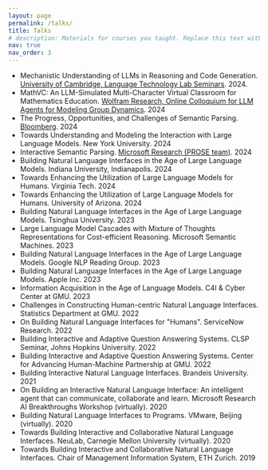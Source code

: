 ```yaml
---
layout: page
permalink: /talks/
title: Talks
# description: Materials for courses you taught. Replace this text with your description.
nav: true
nav_order: 3
---
```


<ul>
    <li>Mechanistic Understanding of LLMs in Reasoning and Code Generation. <a href="https://talks.cam.ac.uk/show/archive/60438">University of Cambridge, Language Technology Lab Seminars</a>. 2024.</li>
    <li>MathVC: An LLM-Simulated Multi-Character Virtual Classroom for Mathematics Education. <a href="https://www.wolframcloud.com/obj/jmcnally0/Published/June14Colloquium-Schedule.nb">Wolfram Research, Online Colloquium for LLM Agents for Modeling Group Dynamics</a>. 2024</li>
    <li>The Progress, Opportunities, and Challenges of Semantic Parsing. <a href="https://twitter.com/TechAtBloomberg/status/1793650599646421173">Bloomberg</a>. 2024</li>
    <li>Towards Understanding and Modeling the Interaction with Large Language Models. New York University. 2024</li>
    <li>Interactive Semantic Parsing. <a href="https://www.microsoft.com/en-us/research/group/prose/">Microsoft Research (PROSE team)</a>. 2024</li>
    <li>Building Natural Language Interfaces in the Age of Large Language Models. Indiana University, Indianapolis. 2024</li>
    <li>Towards Enhancing the Utilization of Large Language Models for Humans. Virginia Tech. 2024</li>
    <li>Towards Enhancing the Utilization of Large Language Models for Humans. University of Arizona. 2024</li>
    <li>Building Natural Language Interfaces in the Age of Large Language Models. Tsinghua University. 2023</li>
    <li>Large Language Model Cascades with Mixture of Thoughts Representations for Cost-efficient Reasoning. Microsoft Semantic Machines. 2023</li>
    <li>Building Natural Language Interfaces in the Age of Large Language Models. Google NLP Reading Group. 2023</li>
    <li>Building Natural Language Interfaces in the Age of Large Language Models. Apple Inc. 2023</li>
    <li>Information Acquisition in the Age of Language Models. C4I & Cyber Center at GMU. 2023</li>
    <li>Challenges in Constructing Human-centric Natural Language Interfaces. Statistics Department at GMU. 2022</li>
    <li>On Building Natural Language Interfaces for "Humans". ServiceNow Research. 2022</li>
    <li>Building Interactive and Adaptive Question Answering Systems. CLSP Seminar, Johns Hopkins University. 2022</li>
    <li>Building Interactive and Adaptive Question Answering Systems. Center for Advancing Human-Machine Partnership at GMU. 2022</li>
    <li>Building Interactive Natural Language Interfaces. Brandeis University. 2021</li>
    <li>On Building an Interactive Natural Language Interface: An intelligent agent that can communicate, collaborate and learn. Microsoft Research AI Breakthroughs Workshop (virtually). 2020</li>
    <li>Building Natural Language Interfaces to Programs. VMware, Beijing (virtually). 2020</li>
    <li>Towards Building Interactive and Collaborative Natural Language Interfaces. NeuLab, Carnegie Mellon University (virtually). 2020</li>
    <li>Towards Building Interactive and Collaborative Natural Language Interfaces. Chair of Management Information System, ETH Zurich. 2019</li>
    <!-- <li>title. organization. time.</li> -->
</ul>